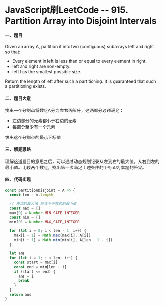 # JavaScript刷LeetCode -- 915. Partition Array into Disjoint Intervals

#### 一、题目

  Given an array A, partition it into two (contiguous) subarrays left and right so that:

  - Every element in left is less than or equal to every element in right.
  - left and right are non-empty.
  - left has the smallest possible size.

  Return the length of left after such a partitioning.  It is guaranteed that such a partitioning exists.

#### 二、题目大意

  找出一个分割点将数组A分为左右两部分，这两部分必须满足：

  - 左边部分的元素都小于右边的元素
  - 每部分至少有一个元素


  求出这个分割点的最小下标值

#### 三、解题思路

  理解这道题目的意思之后，可以通过动态规划记录从左到右的最大值，从右到左的最小值。比较两个数组，找出第一次满足上述条件的下标即为本题的答案。

#### 四、代码实现

```JavaScript
const partitionDisjoint = A => {
  const len = A.length

  // 左边的最大值 应该小于右边的最小值
  const max = []
  max[0] = Number.MIN_SAFE_INTEGER
  const min = []
  min[0] = Number.MAX_SAFE_INTEGER

  for (let i = 0; i < len - 1; i++) {
    max[i + 1] = Math.max(max[i], A[i])
    min[i + 1] = Math.min(min[i], A[len - 1 - i])
  }

  let ans
  for (let i = 1; i < len; i++) {
    const start = max[i]
    const end = min[len - i]
    if (start <= end) {
      ans = i
      break
    }
  }
  return ans
}
```